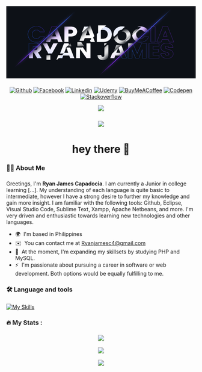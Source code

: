 <div align="center">
  <img src="https://github.com/Unknownplanet40/Unknownplanet40/blob/2a366bce3c1d60a37109b1068af0df5223d1281c/CoverImage.png" align="center" width="820px" />
</div>

###

<div align="center">

[![Github](https://img.shields.io/badge/GitHub-100000?style=for-the-badge&logo=github&logoColor=white)](https://github.com/Unknownplanet40)
[![Facebook](https://img.shields.io/badge/Facebook-1877F2?style=for-the-badge&logo=facebook&logoColor=white)](https://www.facebook.com/Cappps.Lock/)
[![Linkedin](https://img.shields.io/badge/LinkedIn-0077B5?style=for-the-badge&logo=linkedin&logoColor=white)](https://www.linkedin.com/in/ryan-james-capadocia-025984199/)
[![Udemy](https://img.shields.io/badge/Udemy-A435F0?style=for-the-badge&logo=Udemy&logoColor=white)](https://www.udemy.com/user/rjc-6/)
[![BuyMeACoffee](https://img.shields.io/badge/Buy%20Me%20a%20Coffee-ffdd00?style=for-the-badge&logo=buy-me-a-coffee&logoColor=black)](https://www.buymeacoffee.com/up40)
[![Codepen](https://img.shields.io/badge/Codepen-000000?style=for-the-badge&logo=codepen&logoColor=white)](https://www.codepen.io/Unknownplanet40/)
[![Stackoverflow](https://img.shields.io/badge/Stack%20Overflow-FE7A16?style=for-the-badge&logo=stack-overflow&logoColor=white)](https://www.stackoverflow.com/users/unknownplanet-40)

<a href="https://www.github.com/Unknownplanet40" target="_blank" rel="noreferrer">
    <img src="https://img.shields.io/github/followers/Unknownplanet40?logo=github&style=for-the-badge&color=0891b2&labelColor=1c1917" />
  </a>

</div>

###

<div align="center">
  <img  src="https://profile-counter.glitch.me/{Unknownplanet40}/count.svg"/>
</div>

###

<h1 align="center">hey there 👋</h1>

###

<h3 align="left">👩‍💻  About Me</h3>

###

<p align="left">
Greetings, I'm <b>Ryan James Capadocia</b>. I am currently a Junior in college learning [...]. My understanding of each language is quite basic to intermediate, however I have a strong desire to further my knowledge and gain more insight. I am familiar with the following tools: Github, Eclipse, Visual Studio Code, Sublime Text, Xampp, Apache Netbeans, and more. I'm very driven and enthusiastic towards learning new technologies and other languages.

- 🌍  I'm based in Philippines
- ✉️  You can contact me at [Ryanjamesc4@gmail.com](mailto:Ryanjamesc4@gmail.com)
- 🧠  At the moment, I'm expanding my skillsets by studying PHP and MySQL.
- ⚡  I'm passionate about pursuing a career in software or web development. Both options would be equally fulfilling to me.

</p>

###

<h3 align="left">🛠 Language and tools</h3>

###

<div align="left">

  [![My Skills](https://skillicons.dev/icons?i=java,php,mysql,md,cs,cpp,html,css,js,bootstrap,jquery)](#skills)

</div>

###

<h3 align="left">🔥   My Stats :</h3>

###

<div align="center">
<a href="#"><img src="https://github-readme-riddle.vercel.app/api?type=horizontal&theme=dracula"/></a><br>
  
<a href="#"><img src="https://streak-stats.demolab.com?user=Unknownplanet40&theme=dracula"/></a><br>
  
<a href="#"><img src="https://github-readme-stats.vercel.app/api/top-langs/?username=Unknownplanet40&hide=Hack&theme=dracula"/></a>
</div>

###
